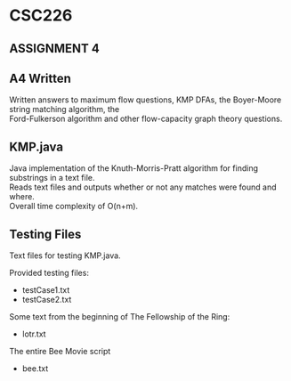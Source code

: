 # CSC226  
## ASSIGNMENT 4

## A4 Written

Written answers to maximum flow questions, KMP DFAs, the Boyer-Moore string matching algorithm, the  
Ford-Fulkerson algorithm and other flow-capacity graph theory questions.

## KMP.java

Java implementation of the Knuth-Morris-Pratt algorithm for finding substrings in a text file.  
Reads text files and outputs whether or not any matches were found and where.  
Overall time complexity of O(n+m).

## Testing Files

Text files for testing KMP.java.

Provided testing files:

* testCase1.txt  
* testCase2.txt  

Some text from the beginning of The Fellowship of the Ring:

* lotr.txt  

The entire Bee Movie script
 
* bee.txt  
